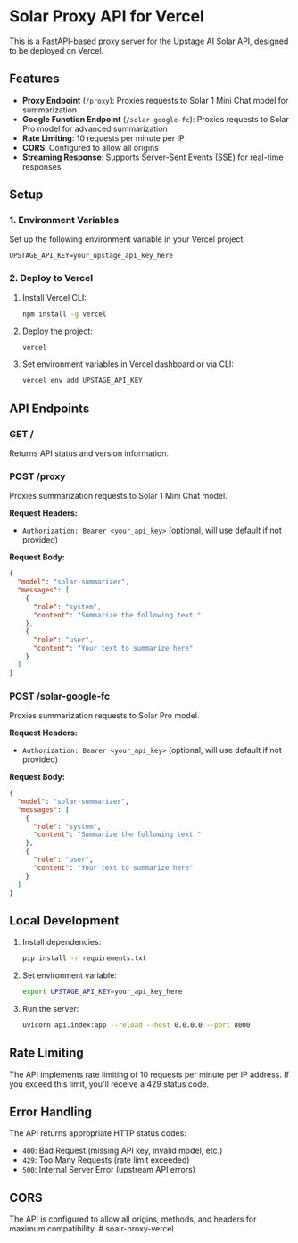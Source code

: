 # Solar Proxy API for Vercel

This is a FastAPI-based proxy server for the Upstage AI Solar API, designed to be deployed on Vercel.

## Features

- **Proxy Endpoint** (`/proxy`): Proxies requests to Solar 1 Mini Chat model for summarization
- **Google Function Endpoint** (`/solar-google-fc`): Proxies requests to Solar Pro model for advanced summarization
- **Rate Limiting**: 10 requests per minute per IP
- **CORS**: Configured to allow all origins
- **Streaming Response**: Supports Server-Sent Events (SSE) for real-time responses

## Setup

### 1. Environment Variables

Set up the following environment variable in your Vercel project:

```
UPSTAGE_API_KEY=your_upstage_api_key_here
```

### 2. Deploy to Vercel

1. Install Vercel CLI:
   ```bash
   npm install -g vercel
   ```

2. Deploy the project:
   ```bash
   vercel
   ```

3. Set environment variables in Vercel dashboard or via CLI:
   ```bash
   vercel env add UPSTAGE_API_KEY
   ```

## API Endpoints

### GET /
Returns API status and version information.

### POST /proxy
Proxies summarization requests to Solar 1 Mini Chat model.

**Request Headers:**
- `Authorization: Bearer <your_api_key>` (optional, will use default if not provided)

**Request Body:**
```json
{
  "model": "solar-summarizer",
  "messages": [
    {
      "role": "system",
      "content": "Summarize the following text:"
    },
    {
      "role": "user",
      "content": "Your text to summarize here"
    }
  ]
}
```

### POST /solar-google-fc
Proxies summarization requests to Solar Pro model.

**Request Headers:**
- `Authorization: Bearer <your_api_key>` (optional, will use default if not provided)

**Request Body:**
```json
{
  "model": "solar-summarizer",
  "messages": [
    {
      "role": "system",
      "content": "Summarize the following text:"
    },
    {
      "role": "user",
      "content": "Your text to summarize here"
    }
  ]
}
```

## Local Development

1. Install dependencies:
   ```bash
   pip install -r requirements.txt
   ```

2. Set environment variable:
   ```bash
   export UPSTAGE_API_KEY=your_api_key_here
   ```

3. Run the server:
   ```bash
   uvicorn api.index:app --reload --host 0.0.0.0 --port 8000
   ```

## Rate Limiting

The API implements rate limiting of 10 requests per minute per IP address. If you exceed this limit, you'll receive a 429 status code.

## Error Handling

The API returns appropriate HTTP status codes:
- `400`: Bad Request (missing API key, invalid model, etc.)
- `429`: Too Many Requests (rate limit exceeded)
- `500`: Internal Server Error (upstream API errors)

## CORS

The API is configured to allow all origins, methods, and headers for maximum compatibility. # soalr-proxy-vercel
